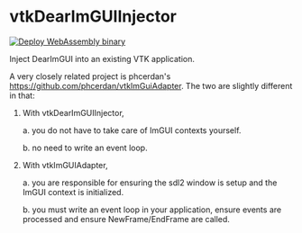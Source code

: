 # vtkDearImGUIInjector
[![Deploy WebAssembly binary](https://github.com/jspanchu/vtkDearImGUIInjector/actions/workflows/build-wasm.yml/badge.svg)](https://github.com/jspanchu/vtkDearImGUIInjector/actions/workflows/build-wasm.yml)

Inject DearImGUI into an existing VTK application.

A very closely related project is phcerdan's https://github.com/phcerdan/vtkImGuiAdapter.
The two are slightly different in that:
1. With vtkDearImGUIInjector, 
    
    a. you do not have to take care of ImGUI contexts yourself.
    
    b. no need to write an event loop.
2. With vtkImGUIAdapter,
    
    a. you are responsible for ensuring the sdl2 window is setup and the ImGUI context is initialized.
    
    b. you must write an event loop in your application, ensure events are processed and ensure NewFrame/EndFrame are called.
